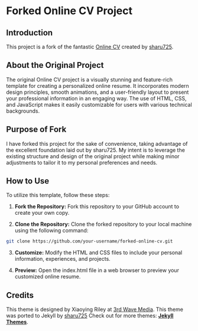 # Forked Online CV Project

## Introduction

This project is a fork of the fantastic [Online CV](https://github.com/sharu725/online-cv) created by [sharu725](https://github.com/sharu725).

## About the Original Project

The original Online CV project is a visually stunning and feature-rich template for creating a personalized online resume. It incorporates modern design principles, smooth animations, and a user-friendly layout to present your professional information in an engaging way. The use of HTML, CSS, and JavaScript makes it easily customizable for users with various technical backgrounds.

## Purpose of Fork

I have forked this project for the sake of convenience, taking advantage of the excellent foundation laid out by sharu725. My intent is to leverage the existing structure and design of the original project while making minor adjustments to tailor it to my personal preferences and needs.

## How to Use

To utilize this template, follow these steps:

1. **Fork the Repository:**
Fork this repository to your GitHub account to create your own copy.

2. **Clone the Repository:**
  Clone the forked repository to your local machine using the following command:
  ```bash
  git clone https://github.com/your-username/forked-online-cv.git
  ```

3. **Customize:**
  Modify the HTML and CSS files to include your personal information, experiences, and projects.

4. **Preview:**
  Open the index.html file in a web browser to preview your customized online resume.

## Credits
This theme is designed by Xiaoying Riley at [3rd Wave Media](http://themes.3rdwavemedia.com/).
This theme was ported to Jekyll by [sharu725](https://github.com/sharu725/online-cv)
Check out for more themes: [**Jekyll Themes**](http://jekyll-themes.com).
